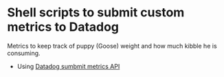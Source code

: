 # Shell scripts to submit custom metrics to Datadog
Metrics to keep track of puppy (Goose) weight and how much kibble he is consuming. 
- Using [Datadog sumbmit metrics API](https://docs.datadoghq.com/api/latest/metrics/#submit-metrics)
